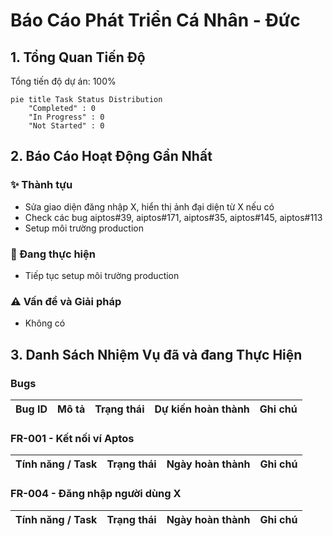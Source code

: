 # Báo Cáo Phát Triển Cá Nhân - Đức

## 1. Tổng Quan Tiến Độ

Tổng tiến độ dự án: 100%

```mermaid
pie title Task Status Distribution
    "Completed" : 0
    "In Progress" : 0
    "Not Started" : 0
```

## 2. Báo Cáo Hoạt Động Gần Nhất

### ✨ Thành tựu
- Sửa giao diện đăng nhập X, hiển thị ảnh đại diện từ X nếu có
- Check các bug aiptos#39, aiptos#171, aiptos#35, aiptos#145, aiptos#113
- Setup môi trường production

### 🚧 Đang thực hiện
- Tiếp tục setup môi trường production

### ⚠️ Vấn đề và Giải pháp
- Không có

## 3. Danh Sách Nhiệm Vụ đã và đang Thực Hiện

### Bugs
| Bug ID | Mô tả | Trạng thái | Dự kiến hoàn thành | Ghi chú |
|--------|-------|------------|-------------------|----------|


### FR-001 - Kết nối ví Aptos
| Tính năng / Task | Trạng thái | Ngày hoàn thành | Ghi chú |
|------------------|------------|-----------------|----------|


### FR-004 - Đăng nhập người dùng X
| Tính năng / Task | Trạng thái | Ngày hoàn thành | Ghi chú |
|------------------|------------|-----------------|----------|

